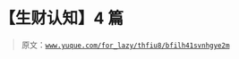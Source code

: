# 【生财认知】4 篇

> 原文：[`www.yuque.com/for_lazy/thfiu8/bfilh41svnhgye2m`](https://www.yuque.com/for_lazy/thfiu8/bfilh41svnhgye2m)



